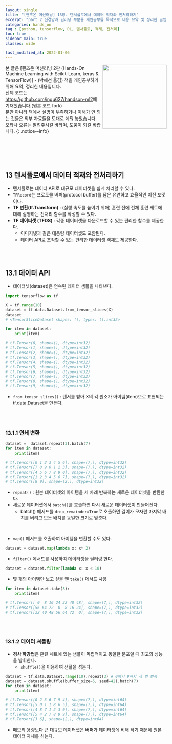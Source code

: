 ```yaml
---
layout: single
title: "[핸즈온 머신러닝] 13장. 텐서플로에서 데이터 적재와 전처리하기"
excerpt: "part 2 신경망과 딥러닝 부분을 개인공부를 목적으로 내용 요약 및 정리한 글입니다. - 텐서플로에서 데이터 적재와 전처리하기"
categories: hands_on
tag : [python, tensorflow, DL, 텐서플로, 적재, 전처리]
toc: true
sidebar_main: true
classes: wide

last_modified_at: 2022-01-06
---
```


<img align='right' width='200' height='200' src='https://user-images.githubusercontent.com/78655692/147628941-a1aeb296-324e-4a60-816b-e4cc6666d13e.png
'>
본 글은 [핸즈온 머신러닝 2판 (Hands-On Machine Learning with Scikit-Learn, keras & TensorFlow)] - (박해선 옮김) 책을 개인공부하기 위해 요약, 정리한 내용입니다. <br>전체 코드는 <https://github.com/ingu627/handson-ml2>에 기재했습니다.(원본 코드 fork) <br> 뿐만 아니라 책에서 설명이 부족하거나 이해가 안 되는 것들은 외부 자료들을 토대로 메꿔 놓았습니다. <br> 오타나 오류는 알려주시길 바라며, 도움이 되길 바랍니다.
{: .notice--info}

<br>
<br>
<br>
<br>

## 13 텐서플로에서 데이터 적재와 전처리하기

- 텐서플로는 데이터 API로 대규모 데이터셋을 쉽게 처리할 수 있다.
- `TFRecord`는 프로토콜 버퍼(protocol buffer)를 담은 유연하고 효율적인 이진 포맷이다.
- **TF 변환(tf.Transform)** : (실행 속도를 높이기 위해) 훈련 전에 전체 훈련 세트에 대해 실행하는 전처리 함수를 작성할 수 있다.
- **TF 데이터셋 (TFDS)** : 각종 데이터셋을 다운로드할 수 있는 편리한 함수를 제공한다.
  - 이미지넷과 같은 대용량 데이터셋도 포함된다.
  - 데이터 API로 조작할 수 있는 편리한 데이터셋 객체도 제공한다.

<br>
<br>

## 13.1 데이터 API

- 데이터셋(dataset)은 연속된 데이터 샘플을 나타낸다.

```python
import tensorflow as tf

X = tf.range(10)
dataset = tf.data.Dataset.from_tensor_slices(X)
dataset
# <TensorSliceDataset shapes: (), types: tf.int32>

for item in dataset:
    print(item)
    
# tf.Tensor(0, shape=(), dtype=int32)
# tf.Tensor(1, shape=(), dtype=int32)
# tf.Tensor(2, shape=(), dtype=int32)
# tf.Tensor(3, shape=(), dtype=int32)
# tf.Tensor(4, shape=(), dtype=int32)
# tf.Tensor(5, shape=(), dtype=int32)
# tf.Tensor(6, shape=(), dtype=int32)
# tf.Tensor(7, shape=(), dtype=int32)
# tf.Tensor(8, shape=(), dtype=int32)
# tf.Tensor(9, shape=(), dtype=int32)
```

- `from_tensor_slices()` : 텐서를 받아 X의 각 원소가 아이템(item)으로 표현되는 tf.data.Dataset을 만든다.

<br>
<br>

### 13.1.1 연쇄 변환

```python
dataset =  dataset.repeat(3).batch(7)
for item in dataset:
    print(item)

# tf.Tensor([0 1 2 3 4 5 6], shape=(7,), dtype=int32)
# tf.Tensor([7 8 9 0 1 2 3], shape=(7,), dtype=int32)
# tf.Tensor([4 5 6 7 8 9 0], shape=(7,), dtype=int32)
# tf.Tensor([1 2 3 4 5 6 7], shape=(7,), dtype=int32)
# tf.Tensor([8 9], shape=(2,), dtype=int32)
```

- `repeat()` : 원본 데이터셋의 아이템을 세 차례 반복하는 새로운 데이터셋을 반환한다.
- 새로운 데이터셋에서 `batch()`를 호출하면 다시 새로운 데이터셋이 만들어진다.
  - batch() 메서드를 `drop_remainder=True`로 호출하면 길이가 모자란 마지막 배치를 버리고 모든 배치를 동일한 크기로 맞춘다.

<br>

- `map()` 메서드를 호출하여 아이템을 변환할 수도 있다.

```python
dataset = dataset.map(lambda x: x* 2)
```

- `filter()` 메서드를 사용하여 데이터셋을 필터링 한다.

```python
dataset = dataset.filter(lambda x: x < 10)
```

- 몇 개의 아이템만 보고 싶을 땐 `take()` 메서드 사용

```python
for item in dataset.take(3):
    print(item)

# tf.Tensor([ 0  8 16 24 32 40 48], shape=(7,), dtype=int32)
# tf.Tensor([56 64 72  0  8 16 24], shape=(7,), dtype=int32)
# tf.Tensor([32 40 48 56 64 72  0], shape=(7,), dtype=int32)
```

<br>
<br>

### 13.1.2 데이터 셔플링

- **경사 하강법**은 훈련 세트에 있는 샘플이 독립적이고 동일한 분포일 때 최고의 성능을 발휘한다.
  - `shuffle()`을 이용하여 샘플을 섞는다.

```python
dataset = tf.data.Dataset.range(10).repeat(3) # 0에서 9까지 세 번 반복
dataset = dataset.shuffle(buffer_size=5, seed=42).batch(7)
for item in dataset:
    print(item)

# tf.Tensor([0 2 3 6 7 9 4], shape=(7,), dtype=int64)
# tf.Tensor([5 0 1 1 8 6 5], shape=(7,), dtype=int64)
# tf.Tensor([4 8 7 1 2 3 0], shape=(7,), dtype=int64)
# tf.Tensor([5 4 2 7 8 9 9], shape=(7,), dtype=int64)
# tf.Tensor([3 6], shape=(2,), dtype=int64)
```

- 메모리 용량보다 큰 대규모 데이터셋은 버퍼가 데이터셋에 비해 작기 때문에 원본 데이터 자체를 섞는다.



